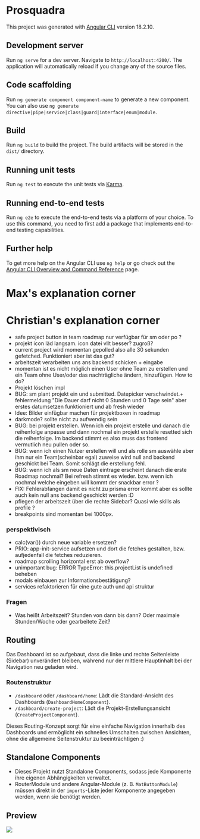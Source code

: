 # Prosquadra

This project was generated with [Angular CLI](https://github.com/angular/angular-cli) version 18.2.10.

## Development server

Run `ng serve` for a dev server. Navigate to `http://localhost:4200/`. The application will automatically reload if you change any of the source files.

## Code scaffolding

Run `ng generate component component-name` to generate a new component. You can also use `ng generate directive|pipe|service|class|guard|interface|enum|module`.

## Build

Run `ng build` to build the project. The build artifacts will be stored in the `dist/` directory.

## Running unit tests

Run `ng test` to execute the unit tests via [Karma](https://karma-runner.github.io).

## Running end-to-end tests

Run `ng e2e` to execute the end-to-end tests via a platform of your choice. To use this command, you need to first add a package that implements end-to-end testing capabilities.

## Further help

To get more help on the Angular CLI use `ng help` or go check out the [Angular CLI Overview and Command Reference](https://angular.dev/tools/cli) page.


# Max's explanation corner

# Christian's explanation corner

- safe project button in team roadmap nur verfügbar für sm oder po ?
- projekt icon läd langsam. icon datei vllt besser? zugroß?
- current project wird momentan gepolled also alle 30 sekunden gefetched. Funktioniert aber ist das gut?
- arbeitszeit verarbeiten uns ans backend schicken + eingabe
- momentan ist es nicht möglich einen User ohne Team zu erstellen und ein Team ohne User/oder das nachträgliche ändern, hinzufügen. How to do?
- Projekt löschen impl
- BUG: sm plant projekt ein und submitted. Datepicker verschwindet.+ fehlermeldung "Die Dauer darf nicht 0 Stunden und 0 Tage sein" aber erstes datumsetzen funktioniert und ab fresh wieder
- Idee: Bilder einfügbar machen für projektboxen in roadmap
- darkmode? sollte nicht zu aufwendig sein
- BUG: bei projekt erstellen. Wenn ich ein projekt erstelle und danach die reihenfolge anpasse und dann nochmal ein projekt erstelle resetted sich die reihenfolge. Im backend stimmt es also muss das frontend vermutlich neu pullen oder so.
- BUG: wenn ich einen Nutzer erstellen will und als rolle sm auswähle aber ihm nur ein Team(scheinbar egal) zuweise wird null and backend geschickt bei Team. Somit schlägt die erstellung fehl. 
- BUG: wenn ich als sm neue Daten eintrage erscheint danach die erste Roadmap nochmal? Bei refresh stimmt es wieder. bzw. wenn ich nochmal welche eingeben will kommt der snackbar error ?
- FIX: Fehlerabfangen damit es nicht zu prisma error kommt aber es sollte auch kein null ans backend geschickt werden :D 
- pflegen der arbeitszeit über die rechte Sidebar? Quasi wie skills als profile ?
- breakpoints sind momentan bei 1000px.

### perspektivisch
- calc(var()) durch neue variable ersetzen?
- PRIO: app-init-service aufsetzen und dort die fetches gestalten, bzw. aufjedenfall die fetches reduzieren.
- roadmap scrolling horizontal erst ab overflow?
- unimportant bug: ERROR TypeError: this.projectList is undefined beheben
- modals einbauen zur Informationsbestätigung?
- services refaktorieren für eine gute auth und api struktur

### Fragen
- Was heißt Arbeitszeit? Stunden von dann bis dann? Oder maximale Stunden/Woche oder gearbeitete Zeit?


## Routing

Das Dashboard ist so aufgebaut, dass die linke und rechte Seitenleiste (Sidebar) unverändert bleiben, während nur der mittlere Hauptinhalt bei der Navigation neu geladen wird.

### Routenstruktur

* ````/dashboard```` oder ````/dashboard/home````: Lädt die Standard-Ansicht des Dashboards (````DashboardHomeComponent````).
* ````/dashboard/create-project````: Lädt die Projekt-Erstellungsansicht (````CreateProjectComponent````).

Dieses Routing-Konzept sorgt für eine einfache Navigation innerhalb des Dashboards und ermöglicht ein schnelles Umschalten zwischen Ansichten, ohne die allgemeine Seitenstruktur zu beeinträchtigen :)

## Standalone Components

* Dieses Projekt nutzt Standalone Components, sodass jede Komponente ihre eigenen Abhängigkeiten verwaltet.
* RouterModule und andere Angular-Module (z. B. ````MatButtonModule````) müssen direkt in der ````imports````-Liste jeder Komponente angegeben werden, wenn sie benötigt werden.

## Preview

![](https://web06.iis.uni-bamberg.de/gitlab/wip2425g1/wip2425_g1/-/raw/main/prosquadra/readme_preview.gif)
